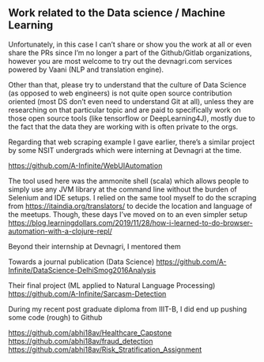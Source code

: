 ## Work related to the Data science / Machine Learning
 
Unfortunately, in this case I can’t share or show you the work at all or even share the PRs since I’m no longer a part of the Github/Gitlab organizations, however you are most welcome to try out the devnagri.com services powered by Vaani (NLP and translation engine).
 
Other than that, please try to understand that the culture of Data Science (as opposed to web engineers) is not quite open source contribution oriented (most DS don’t even need to understand Git at all), unless they are researching on that particular topic and are paid to specifically work on those open source tools (like tensorflow or DeepLearning4J), mostly due to the fact that the data they are working with is often private to the orgs.
 
Regarding that web scraping example I gave earlier, there’s a similar project by some NSIT undergrads which were interning at Devnagri at the time.
 
https://github.com/A-Infinite/WebUIAutomation
 
The tool used here was the ammonite shell (scala) which allows people to simply use any JVM library at the command line without the burden of Selenium and IDE setups. I relied on the same tool myself to do the scraping from https://itaindia.org/translators/ to decide the location and language of the meetups. Though, these days I’ve moved on to an even simpler setup https://blog.learningdollars.com/2019/11/28/how-i-learned-to-do-browser-automation-with-a-clojure-repl/
 
Beyond their internship at Devnagri, I mentored them
 
Towards a journal publication (Data Science)
https://github.com/A-Infinite/DataScience-DelhiSmog2016Analysis
 
Their final project (ML applied to Natural Language Processing)
https://github.com/A-Infinite/Sarcasm-Detection
 
 
During my recent post graduate diploma from IIIT-B, I did end up pushing some code (rough) to Github
 
https://github.com/abhi18av/Healthcare_Capstone
https://github.com/abhi18av/fraud_detection
https://github.com/abhi18av/Risk_Stratification_Assignment
 
 

